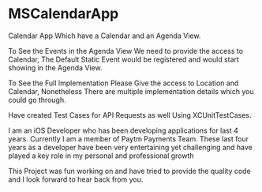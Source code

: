 # MSCalendarApp

Calendar App Which have a Calendar and an Agenda View. 

To See the Events in the Agenda View We need to provide the access to Calendar, The Default Static Event would be registered and would start showing in the Agenda View.

To See the Full Implementation Please Give the access to Location and Calendar, Nonetheless There are multiple implementation details which you could go through.

Have created Test Cases for API Requests as well Using XCUnitTestCases.

I am an iOS Developer who has been developing applications for last 4 years. Currently  I am a member of Paytm Payments Team. These last four years as a developer have been very entertaining yet challenging and have played a key role in my personal and professional growth

This Project was fun working on and have tried to provide the quality code and I look forward to hear back from you.



